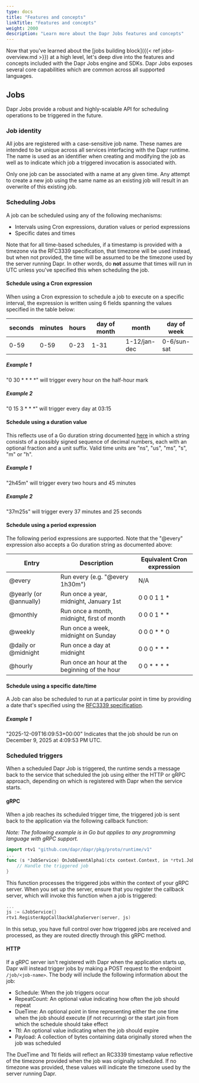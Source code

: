 ```yaml
---
type: docs
title: "Features and concepts"
linkTitle: "Features and concepts"
weight: 2000
description: "Learn more about the Dapr Jobs features and concepts"
---
```


Now that you've learned about the [jobs building block]({{< ref jobs-overview.md >}}) at a high level, let's deep dive 
into the features and concepts included with the Dapr Jobs engine and SDKs. Dapr Jobs exposes several core capabilities
which are common across all supported languages.

## Jobs

Dapr Jobs provide a robust and highly-scalable API for scheduling operations to be triggered in the future.

### Job identity

All jobs are registered with a case-sensitive job name. These names are intended to be unique across all services 
interfacing with the Dapr runtime. The name is used as an identifier when creating and modifying the job as well as 
to indicate which job a triggered invocation is associated with.

Only one job can be associated with a name at any given time. Any attempt to create a new job using the same name
as an existing job will result in an overwrite of this existing job.

### Scheduling Jobs
A job can be scheduled using any of the following mechanisms:
- Intervals using Cron expressions, duration values or period expressions
- Specific dates and times

Note that for all time-based schedules, if a timestamp is provided with a timezone via the RFC3339 specification, that 
timezone will be used instead, but when not provided, the time will be assumed to be the timezone used by the server 
running Dapr. In other words, do **not** assume that times will run in UTC unless you've specified this when scheduling
the job.

#### Schedule using a Cron expression
When using a Cron expression to schedule a job to execute on a specific interval, the expression is written using 6
fields spanning the values specified in the table below:

| seconds | minutes | hours | day of month | month | day of week |
| -- | -- | -- | -- | -- | -- |
| 0-59 | 0-59 | 0-23 | 1-31 | 1-12/jan-dec | 0-6/sun-sat |

##### Example 1
"0 30 * * * *" will trigger every hour on the half-hour mark

##### Example 2
"0 15 3 * * *" will trigger every day at 03:15

#### Schedule using a duration value
This reflects use of a Go duration string documented [here](https://pkg.go.dev/time#ParseDuration) in which
a string consists of a possibly signed sequence of decimal numbers, each with an optional fraction and a unit suffix. 
Valid time units are "ns", "us", "ms", "s", "m" or "h".

##### Example 1
"2h45m" will trigger every two hours and 45 minutes

##### Example 2
"37m25s" will trigger every 37 minutes and 25 seconds

#### Schedule using a period expression
The following period expressions are supported. Note that the "@every" expression also accepts a Go duration string
as documented above:

| Entry | Description | Equivalent Cron expression |
| -- | -- | -- |
| @every | Run every (e.g. "@every 1h30m") | N/A |
| @yearly (or @annually) | Run once a year, midnight, January 1st | 0 0 0 1 1 * |
| @monthly | Run once a month, midnight, first of month | 0 0 0 1 * * |
| @weekly | Run once a week, midnight on Sunday | 0 0 0 * * 0 |
| @daily or @midnight | Run once a day at midnight | 0 0 0 * * * |
| @hourly | Run once an hour at the beginning of the hour | 0 0 * * * * |

#### Schedule using a specific date/time
A Job can also be scheduled to run at a particular point in time by providing a date that's specified using the 
[RFC3339 specification](https://www.rfc-editor.org/rfc/rfc3339).

##### Example 1
"2025-12-09T16:09:53+00:00" Indicates that the job should be run on December 9, 2025 at 4:09:53 PM UTC.

### Scheduled triggers
When a scheduled Dapr Job is triggered, the runtime sends a message back to the service that scheduled the job using
either the HTTP or gRPC approach, depending on which is registered with Dapr when the service starts.

#### gRPC
When a job reaches its scheduled trigger time, the triggered job is sent back to the application via the following
callback function:

*Note: The following example is in Go but applies to any programming language with gRPC support.*

```go
import rtv1 "github.com/dapr/dapr/pkg/proto/runtime/v1"
...
func (s *JobService) OnJobEventAlpha1(ctx context.Context, in *rtv1.JobEventRequest) (*rtv1.JobEventResponse, error) {
    // Handle the triggered job
}
```

This function processes the triggered jobs within the context of your gRPC server. When you set up the server, ensure that
you register the callback server, which will invoke this function when a job is triggered:

```go
...
js := &JobService{}
rtv1.RegisterAppCallbackAlphaServer(server, js)
```

In this setup, you have full control over how triggered jobs are received and processed, as they are routed directly
through this gRPC method.

#### HTTP
If a gRPC server isn't registered with Dapr when the application starts up, Dapr will instead trigger jobs by making a 
POST request to the endpoint `/job/<job-name>`. The body will include the following information about the job:
- Schedule: When the job triggers occur
- RepeatCount: An optional value indicating how often the job should repeat
- DueTime: An optional point in time representing either the one time when the job should execute (if not recurring)
or the start join from which the schedule should take effect
- Ttl: An optional value indicating when the job should expire
- Payload: A collection of bytes containing data originally stored when the job was scheduled

The DueTime and Ttl fields will reflect an RC3339 timestamp value reflective of the timezone provided when the job was
originally scheduled. If no timezone was provided, these values will indicate the timezone used by the server running
Dapr.